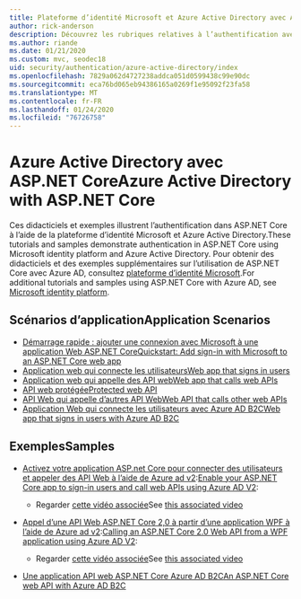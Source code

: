 ```yaml
---
title: Plateforme d’identité Microsoft et Azure Active Directory avec ASP.NET Core
author: rick-anderson
description: Découvrez les rubriques relatives à l’authentification avec Microsoft Identity Platform Azure Active Directory pour les applications Web et les API dans ASP.NET Core.
ms.author: riande
ms.date: 01/21/2020
ms.custom: mvc, seodec18
uid: security/authentication/azure-active-directory/index
ms.openlocfilehash: 7829a062d4727238addca051d0599438c99e90dc
ms.sourcegitcommit: eca76bd065eb94386165a0269f1e95092f23fa58
ms.translationtype: MT
ms.contentlocale: fr-FR
ms.lasthandoff: 01/24/2020
ms.locfileid: "76726758"
---
```

# <a name="azure-active-directory-with-aspnet-core"></a><span data-ttu-id="5ec89-103">Azure Active Directory avec ASP.NET Core</span><span class="sxs-lookup"><span data-stu-id="5ec89-103">Azure Active Directory with ASP.NET Core</span></span>

<span data-ttu-id="5ec89-104">Ces didacticiels et exemples illustrent l’authentification dans ASP.NET Core à l’aide de la plateforme d’identité Microsoft et Azure Active Directory.</span><span class="sxs-lookup"><span data-stu-id="5ec89-104">These tutorials and samples demonstrate authentication in ASP.NET Core using Microsoft identity platform and Azure Active Directory.</span></span> <span data-ttu-id="5ec89-105">Pour obtenir des didacticiels et des exemples supplémentaires sur l’utilisation de ASP.NET Core avec Azure AD, consultez [plateforme d’identité Microsoft](/azure/active-directory/develop/).</span><span class="sxs-lookup"><span data-stu-id="5ec89-105">For additional tutorials and samples using ASP.NET Core with Azure AD, see [Microsoft identity platform](/azure/active-directory/develop/).</span></span>

## <a name="application-scenarios"></a><span data-ttu-id="5ec89-106">Scénarios d’application</span><span class="sxs-lookup"><span data-stu-id="5ec89-106">Application Scenarios</span></span>

* [<span data-ttu-id="5ec89-107">Démarrage rapide : ajouter une connexion avec Microsoft à une application Web ASP.NET Core</span><span class="sxs-lookup"><span data-stu-id="5ec89-107">Quickstart: Add sign-in with Microsoft to an ASP.NET Core web app</span></span>](/azure/active-directory/develop/quickstart-v2-aspnet-core-webapp)
* [<span data-ttu-id="5ec89-108">Application web qui connecte les utilisateurs</span><span class="sxs-lookup"><span data-stu-id="5ec89-108">Web app that signs in users</span></span>](/azure/active-directory/develop/scenario-web-app-sign-user-overview?tabs=aspnetcore)
* [<span data-ttu-id="5ec89-109">Application web qui appelle des API web</span><span class="sxs-lookup"><span data-stu-id="5ec89-109">Web app that calls web APIs</span></span>](/azure/active-directory/develop/scenario-web-app-call-api-overview)
* [<span data-ttu-id="5ec89-110">API web protégée</span><span class="sxs-lookup"><span data-stu-id="5ec89-110">Protected web API</span></span>](/azure/active-directory/develop/scenario-protected-web-api-overview)
* [<span data-ttu-id="5ec89-111">API Web qui appelle d’autres API Web</span><span class="sxs-lookup"><span data-stu-id="5ec89-111">Web API that calls other web APIs</span></span>](/azure/active-directory/develop/scenario-web-api-call-api-overview)
* [<span data-ttu-id="5ec89-112">Application Web qui connecte les utilisateurs avec Azure AD B2C</span><span class="sxs-lookup"><span data-stu-id="5ec89-112">Web app that signs in users with Azure AD B2C</span></span>](xref:security/authentication/azure-ad-b2c)

## <a name="samples"></a><span data-ttu-id="5ec89-113">Exemples</span><span class="sxs-lookup"><span data-stu-id="5ec89-113">Samples</span></span>

* <span data-ttu-id="5ec89-114">[Activez votre application ASP.net Core pour connecter des utilisateurs et appeler des API Web à l’aide de Azure ad v2](/samples/azure-samples/active-directory-aspnetcore-webapp-openidconnect-v2/enable-webapp-signin/):</span><span class="sxs-lookup"><span data-stu-id="5ec89-114">[Enable your ASP.NET Core app to sign-in users and call web APIs using Azure AD V2](/samples/azure-samples/active-directory-aspnetcore-webapp-openidconnect-v2/enable-webapp-signin/):</span></span> 
  * <span data-ttu-id="5ec89-115">Regarder [cette vidéo associée](https://channel9.msdn.com/Events/Build/2018/THR5001)</span><span class="sxs-lookup"><span data-stu-id="5ec89-115">See [this associated video](https://channel9.msdn.com/Events/Build/2018/THR5001)</span></span>

* <span data-ttu-id="5ec89-116">[Appel d’une API Web ASP.NET Core 2,0 à partir d’une application WPF à l’aide de Azure ad v2](/samples/azure-samples/active-directory-dotnet-native-aspnetcore-v2/calling-an-aspnet-core-web-api-from-a-wpf-application-using-azure-ad-v2/):</span><span class="sxs-lookup"><span data-stu-id="5ec89-116">[Calling an ASP.NET Core 2.0 Web API from a WPF application using Azure AD V2](/samples/azure-samples/active-directory-dotnet-native-aspnetcore-v2/calling-an-aspnet-core-web-api-from-a-wpf-application-using-azure-ad-v2/):</span></span> 
  * <span data-ttu-id="5ec89-117">Regarder [cette vidéo associée](https://channel9.msdn.com/Events/Build/2018/THR5000)</span><span class="sxs-lookup"><span data-stu-id="5ec89-117">See [this associated video](https://channel9.msdn.com/Events/Build/2018/THR5000)</span></span>

* [<span data-ttu-id="5ec89-118">Une application API web ASP.NET Core Azure AD B2C</span><span class="sxs-lookup"><span data-stu-id="5ec89-118">An ASP.NET Core web API with Azure AD B2C</span></span>](https://azure.microsoft.com/resources/samples/active-directory-b2c-dotnetcore-webapi/)

